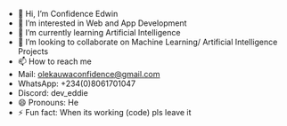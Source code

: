 - 👋 Hi, I’m Confidence Edwin 
- 👀 I’m interested in Web and App Development
- 🌱 I’m currently learning Artificial Intelligence 
- 💞️ I’m looking to collaborate on Machine Learning/ Artificial Intelligence Projects
- 📫 How to reach me
- Mail: olekauwaconfidence@gmail.com
- WhatsApp: +234(0)8061701047
- Discord: dev_eddie
- 😄 Pronouns: He
- ⚡ Fun fact: When its working (code) pls leave it 

<!---
Eddie04-l/Eddie04-l is a ✨ special ✨ repository because its `README.md` (this file) appears on your GitHub profile.
You can click the Preview link to take a look at your changes.
--->
